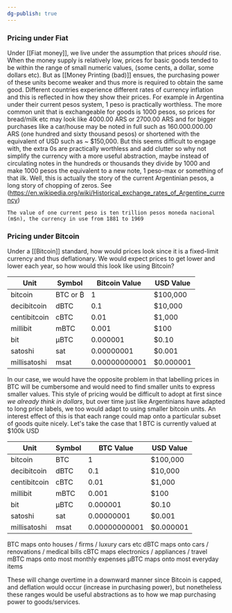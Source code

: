 ```yaml
---
dg-publish: true
---
```

### Pricing under Fiat
Under [[Fiat money]], we live under the assumption that prices _should_ rise. When the money supply is relatively low, prices for basic goods tended to be within the range of small numeric values, (some cents, a dollar, some dollars etc). But as [[Money Printing (bad)]] ensues, the purchasing power of these units become weaker and thus more is required to obtain the same good.
Different countries experience different rates of currency inflation and this is reflected in how they show their prices. 
For example in Argentina under their current pesos system, 1 peso is practically worthless. The more common unit that is exchangeable for goods is 1000 pesos, so prices for bread/milk etc may look like 4000.00 ARS or 2700.00 ARS and for bigger purchases like a car/house may be noted in full such as 160.000.000.00 ARS (one hundred and sixty thousand pesos) or shortened with the equivalent of USD such as ~ $150,000. 
But this seems difficult to engage with, the extra 0s are practically worthless and add clutter so why not simplify the currency with a more useful abstraction, maybe instead of circulating notes in the hundreds or thousands they divide by 1000 and make 1000 pesos the equivalent to a new note, 1 peso-max or something of that ilk. Well, this is actually the story of the current Argentinian pesos, a long story of chopping of zeros. 
See (https://en.wikipedia.org/wiki/Historical_exchange_rates_of_Argentine_currency)
```
The value of one current peso is ten trillion pesos moneda nacional (m$n), the currency in use from 1881 to 1969
```

### Pricing under Bitcoin
Under a [[Bitcoin]] standard, how would prices look since it is a fixed-limit currency and thus deflationary. We would expect prices to get lower and lower each year, so how would this look like using Bitcoin?

| Unit          | Symbol   | Bitcoin Value      | USD Value       |
|---------------|----------|--------------------|-----------------|
| bitcoin       | BTC or ₿ | 1                  | $100,000       |
| decibitcoin   | dBTC     | 0.1                | $10,000        |
| centibitcoin  | cBTC     | 0.01               | $1,000         |
| millibit      | mBTC     | 0.001              | $100           |
| bit           | μBTC     | 0.000001           | $0.10          |
| satoshi       | sat      | 0.00000001         | $0.001         |
| millisatoshi  | msat     | 0.00000000001      | $0.000001      |

In our case, we would have the opposite problem in that labelling prices in BTC will be cumbersome and would need to find smaller units to express smaller values. This style of pricing would be difficult to adopt at first since _we already think in dollars_, but over time just like Argentinians have adapted to long price labels, we too would adapt to using smaller bitcoin units.
An interest effect of this is that each range could map onto a particular subset of goods quite nicely. Let's take the case that 1 BTC is currently valued at $100k USD

| Unit         | Symbol | BTC Value     | USD Value |
| ------------ | ------ | ------------- | --------- |
| bitcoin      | BTC    | 1             | $100,000  |
| decibitcoin  | dBTC   | 0.1           | $10,000   |
| centibitcoin | cBTC   | 0.01          | $1,000    |
| millibit     | mBTC   | 0.001         | $100      |
| bit          | μBTC   | 0.000001      | $0.10     |
| satoshi      | sat    | 0.00000001    | $0.001    |
| millisatoshi | msat   | 0.00000000001 | $0.000001 |

BTC maps onto houses / firms / luxury cars etc
dBTC maps onto cars / renovations / medical bills
cBTC maps electronics / appliances / travel
mBTC maps onto most monthly expenses
μBTC maps onto most everyday items

These will change overtime in a downward manner since Bitcoin is capped, and deflation would occur (increase in purchasing power), but nonetheless these ranges would be useful abstractions as to how we map purchasing power to goods/services.
